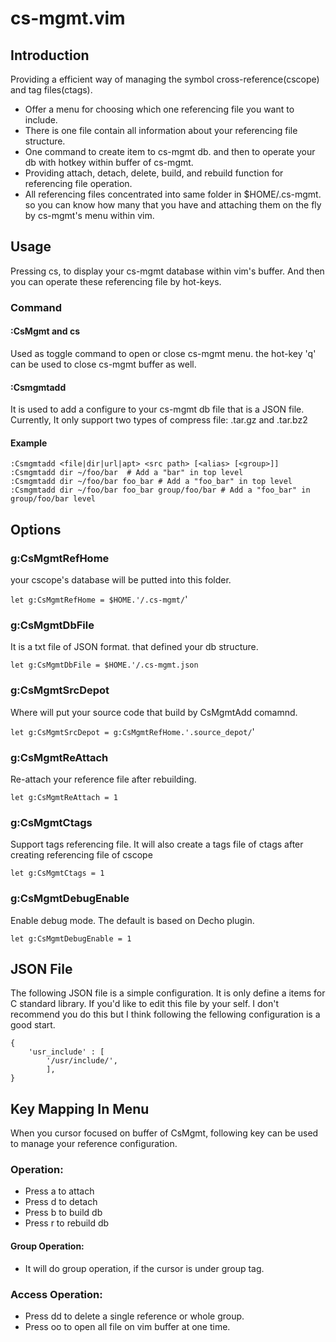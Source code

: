# cs-mgmt.vim

## Introduction
Providing a efficient way of managing the symbol cross-reference(cscope) and tag files(ctags). 

- Offer a menu for choosing which one referencing file you want to include.
- There is one file contain all information about your referencing file structure.
- One command to create item to cs-mgmt db. and then to operate your db with hotkey within buffer of cs-mgmt.
- Providing attach, detach, delete, build, and rebuild function for referencing file operation.
- All referencing files concentrated into same folder in $HOME/.cs-mgmt. so you can know how many that you have and attaching them on the fly by cs-mgmt's menu within vim.

## Usage
Pressing <Leader>cs, to display your cs-mgmt database within vim's buffer. And then you can operate these referencing file by hot-keys.

### Command

#### :CsMgmt and <Leader>cs
Used as toggle command to open or close cs-mgmt menu. the hot-key 'q' can be used to close cs-mgmt buffer as well. 

#### :Csmgmtadd
It is used to add a configure to your cs-mgmt db file that is a JSON file. Currently, It only support two types of compress file: .tar.gz and .tar.bz2

#### Example 
	:Csmgmtadd <file|dir|url|apt> <src path> [<alias> [<group>]]
	:Csmgmtadd dir ~/foo/bar  # Add a "bar" in top level
	:Csmgmtadd dir ~/foo/bar foo_bar # Add a "foo_bar" in top level
	:Csmgmtadd dir ~/foo/bar foo_bar group/foo/bar # Add a "foo_bar" in group/foo/bar level
	

## Options

### g:CsMgmtRefHome
your cscope's database will be putted into this folder.

``let g:CsMgmtRefHome = $HOME.'/.cs-mgmt/``'

### g:CsMgmtDbFile
It is a txt file of JSON format. that defined your db structure.

``let g:CsMgmtDbFile = $HOME.'/.cs-mgmt.json``

### g:CsMgmtSrcDepot
Where will put your source code that build by CsMgmtAdd comamnd.

``let g:CsMgmtSrcDepot = g:CsMgmtRefHome.'.source_depot/``'

### g:CsMgmtReAttach
Re-attach your reference file after rebuilding.

``let g:CsMgmtReAttach = 1``

### g:CsMgmtCtags
Support tags referencing file. It will also create a tags file of ctags after creating referencing file of cscope

``let g:CsMgmtCtags = 1``

### g:CsMgmtDebugEnable
Enable debug mode. The default is based on Decho plugin.

``let g:CsMgmtDebugEnable = 1``

## JSON File
The following JSON file is a simple configuration. It is only define a items for C standard library. If you'd like to edit this file by your self. I don't recommend you do this but I think following the fellowing configuration is a good start.

	{
	    'usr_include' : [
	        '/usr/include/', 
	        ],
	}


## Key Mapping In Menu
When you cursor focused on buffer of CsMgmt, following key can be used to manage your reference configuration.

### Operation:
* Press a to attach
* Press d to detach
* Press b to build db
* Press r to rebuild db


#### Group Operation:
* It will do group operation, if the cursor is under group tag.

### Access Operation:
* Press dd to delete a single reference or whole group.
* Press oo to open all file on vim buffer at one time.


